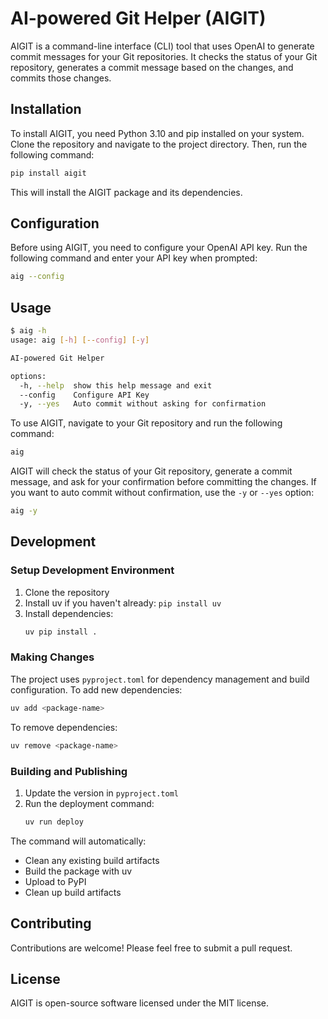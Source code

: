 # AI-powered Git Helper (AIGIT)

AIGIT is a command-line interface (CLI) tool that uses OpenAI to generate commit messages for your Git repositories. It checks the status of your Git repository, generates a commit message based on the changes, and commits those changes.

## Installation

To install AIGIT, you need Python 3.10 and pip installed on your system. Clone the repository and navigate to the project directory. Then, run the following command:

```bash
pip install aigit
```

This will install the AIGIT package and its dependencies.

## Configuration

Before using AIGIT, you need to configure your OpenAI API key. Run the following command and enter your API key when prompted:

```bash
aig --config
```

## Usage

```bash
$ aig -h
usage: aig [-h] [--config] [-y]

AI-powered Git Helper

options:
  -h, --help  show this help message and exit
  --config    Configure API Key
  -y, --yes   Auto commit without asking for confirmation
```

To use AIGIT, navigate to your Git repository and run the following command:

```bash
aig
```

AIGIT will check the status of your Git repository, generate a commit message, and ask for your confirmation before committing the changes. If you want to auto commit without confirmation, use the `-y` or `--yes` option:

```bash
aig -y
```

## Development

### Setup Development Environment

1. Clone the repository
2. Install uv if you haven't already: `pip install uv`
3. Install dependencies:
   ```bash
   uv pip install .
   ```

### Making Changes

The project uses `pyproject.toml` for dependency management and build configuration. To add new dependencies:

```bash
uv add <package-name>
```

To remove dependencies:

```bash
uv remove <package-name>
```

### Building and Publishing

1. Update the version in `pyproject.toml`
2. Run the deployment command:
   ```bash
   uv run deploy
   ```

The command will automatically:
- Clean any existing build artifacts
- Build the package with uv
- Upload to PyPI
- Clean up build artifacts

## Contributing

Contributions are welcome! Please feel free to submit a pull request.

## License

AIGIT is open-source software licensed under the MIT license.
